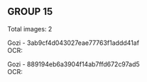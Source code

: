 ## GROUP 15
Total images: 2  

Gozi - 3ab9cf4d043027eae77763f1addd41af  
OCR:   

Gozi - 889194eb6a3904f14ab7ffd672c97ad5  
OCR:   

